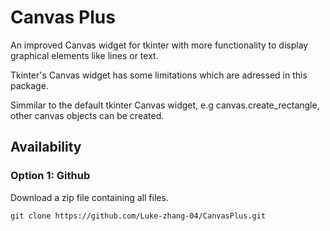 # Canvas Plus #
An improved Canvas widget for tkinter with more functionality to display graphical elements like lines or text. 

Tkinter's Canvas widget has some limitations which are adressed in this package.

Simmilar to the default tkinter Canvas widget, e.g canvas.create_rectangle, other canvas objects can be created.

## Availability ##
### Option 1: Github ###
Download a zip file containing all files.
```
git clone https://github.com/Luke-zhang-04/CanvasPlus.git
```